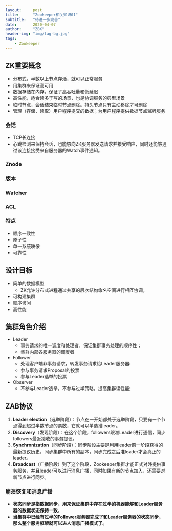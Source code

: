 ```yaml
---
layout:     post
title:      "Zookeeper相关知识01"
subtitle:   "待进一步完善"
date:       2020-04-07
author:     "ZBX"
header-img: "img/tag-bg.jpg"
tags:
    - Zookeeper
---
```


## ZK重要概念

- 分布式，半数以上节点存活，就可以正常服务
- 用集群来保证高可用
- 数据存储在内存，保证了高吞吐量和低延迟
- 高性能，适合读多于写的场景，也是协调服务的典型场景
- 临时节点，会话结束临时节点删除。持久节点只有主动移除才可删除
- 管理（存储、读取）用户程序提交的数据；为用户程序提供数据节点监听服务

### 会话

- TCP长连接
- 心跳检测来保持会话，也能够向ZK服务器发送请求并接受响应，同时还能够通过该连接接受来自服务器的Watch事件通知。

### Znode

### 版本

### Watcher

### ACL

### 特点

- 顺序一致性
- 原子性
- 单一系统映像
- 可靠性

## 设计目标

- 简单的数据模型
  - ZK允许分布式进程通过共享的层次结构命名空间进行相互协调，
- 可构建集群
- 顺序访问
- 高性能

## 集群角色介绍

- Leader
  - 事务请求的唯一调度和处理者，保证集群事务处理的顺序性；
  - 集群内部各服务器的调度者
- Follower
  - 处理客户端非事务请求，转发事务请求给Leader服务器
  - 参与事务请求Proposal的投票
  - 参与Leader选举的投票
- Observer
  - 不参与Leader选举，不参与过半策略，提高集群读性能

## ZAB协议

1. **Leader election**（选举阶段）：节点在一开始都处于选举阶段，只要有一个节点得到超过半数节点的票数，它就可以单选准leader。
2. **Discovery**（发现阶段）：在这个阶段，followers跟准Leader进行通信，同步followers最近接收的事务提议。
3. **Synchronization**（同步阶段）：同步阶段主要是利用leader前一阶段获得的最新提议历史，同步集群中所有的副本，同步完成之后准leader才会真正的leader。
4. **Broadcast**（广播阶段）到了这个阶段，Zookeeper集群才能正式对外提供事务服务，并且leader可以进行消息广播，同时如果有新的节点加入，还需要对新节点进行同步。

### 崩溃恢复和消息广播

- **状态同步是指数据同步，用来保证集群中存在过半的机器能够和Leader服务器的数据状态保持一致**。
- **当集群中已经有过半的Follower服务器完成了和Leader服务器的状态同步，那么整个服务框架就可以进人消息广播模式了。**